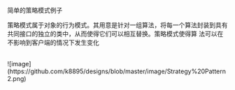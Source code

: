 简单的策略模式例子

策略模式属于对象的行为模式。其用意是针对一组算法，将每一个算法封装到具有共同接口的独立的类中，从而使得它们可以相互替换。策略模式使得算 法可以在不影响到客户端的情况下发生变化

<br/>
![image](https://github.com/k8895/designs/blob/master/image/Strategy%20Pattern2.png)
